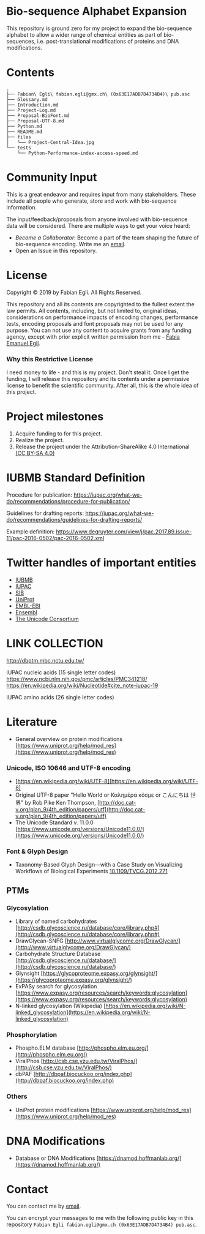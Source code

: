 # Bio-sequence Alphabet Expansion

This repository is ground zero for my project to expand the bio-sequence
alphabet to allow a wider range of chemical entities as part of bio-sequences,
i.e. post-translational modifications of proteins and DNA modifications.


# Contents

```
.
├── Fabian\ Egli\ fabian.egli@gmx.ch\ (0x63E17ADB7D4734B4)\ pub.asc
├── Glossary.md
├── Introduction.md
├── Project-Log.md
├── Proposal-BioFont.md
├── Proposal-UTF-8.md
├── Python.md
├── README.md
├── files
│   └── Project-Central-Idea.jpg
└── tests
    └── Python-Performance-index-access-speed.md
```


# Community Input

This is a great endeavor and requires input from many stakeholders. These
include all people who generate, store and work with bio-sequence information.

The input/feedback/proposals from anyone involved with bio-sequence data will be
considered. There are multiple ways to get your voice heard:

* *Become a Collaborator*: Become a part of the team shaping the future of
bio-sequence encoding. Write me an [email][1].
* Open an Issue in this repository.


# License

Copyright © 2019 by Fabian Egli.
All Rights Reserved.

This repository and all its contents are copyrighted to the fullest extent the
law permits. All contents, including, but not limited to, original ideas,
considerations on performance impacts of encoding changes, performance tests,
encoding proposals and font proposals may not be used for any purpose. You can
not use any content to acquire grants from any funding agency, except with
prior explicit written permission from me - [Fabia Emanuel Egli][1].


### Why this Restrictive License

I need money to life - and this is my project. Don't steal it. Once I get the
funding, I will release this repository and its contents under a permissive
license to benefit the scientific community. After all, this is the whole idea
of this project.


# Project milestones

1. Acquire funding to for this project.
2. Realize the project.
3. Release the project under the Attribution-ShareAlike 4.0 International [(CC
  BY-SA 4.0)](https://creativecommons.org/licenses/by-sa/4.0/)


# IUBMB Standard Definition

Procedure for publication:
https://iupac.org/what-we-do/recommendations/procedure-for-publication/

Guidelines for drafting reports:
https://iupac.org/what-we-do/recommendations/guidelines-for-drafting-reports/

Example definition:
https://www.degruyter.com/view/j/pac.2017.89.issue-11/pac-2016-0502/pac-2016-0502.xml

# Twitter handles of important entities

* [IUBMB](https://twitter.com/iubmb)
* [IUPAC](https://twitter.com/iupac)
* [SIB](https://twitter.com/ISBSIB)
* [UniProt](https://twitter.com/uniprot)
* [EMBL-EBI](https://twitter.com/emblebi)
* [Ensembl](https://twitter.com/ensembl)
* [The Unicode Consortium](https://twitter.com/unicode)


# LINK COLLECTION
http://dbptm.mbc.nctu.edu.tw/

IUPAC nucleic acids (15 single letter codes)
https://www.ncbi.nlm.nih.gov/pmc/articles/PMC341218/
https://en.wikipedia.org/wiki/Nucleotide#cite_note-iupac-19

IUPAC amino acids (26 single letter codes)

# Literature

* General overview on protein modifications [https://www.uniprot.org/help/mod_res](https://www.uniprot.org/help/mod_res)

### Unicode, ISO 10646 and UTF-8 encoding

* [https://en.wikipedia.org/wiki/UTF-8](https://en.wikipedia.org/wiki/UTF-8)
* Original UTF-8 paper "Hello World or Καλημέρα κόσμε or こんにちは 世界" by Rob Pike Ken Thompson, [http://doc.cat-v.org/plan_9/4th_edition/papers/utf](http://doc.cat-v.org/plan_9/4th_edition/papers/utf)
* The Unicode Standard v. 11.0.0 [https://www.unicode.org/versions/Unicode11.0.0/](https://www.unicode.org/versions/Unicode11.0.0/)

### Font & Glyph Design

* Taxonomy-Based Glyph Design—with a Case Study on Visualizing Workflows of Biological Experiments [10.1109/TVCG.2012.271](https://doi.org/10.1109/TVCG.2012.271)

## PTMs

### Glycosylation

* Library of named carbohydrates [http://csdb.glycoscience.ru/database/core/library.php#](http://csdb.glycoscience.ru/database/core/library.php#)
* DrawGlycan-SNFG [http://www.virtualglycome.org/DrawGlycan/](http://www.virtualglycome.org/DrawGlycan/)
* Carbohydrate Structure Database [http://csdb.glycoscience.ru/database/](http://csdb.glycoscience.ru/database/)
* Glynsight [https://glycoproteome.expasy.org/glynsight/](https://glycoproteome.expasy.org/glynsight/)
* ExPASy search for glycosylation [https://www.expasy.org/resources/search/keywords:glycosylation](https://www.expasy.org/resources/search/keywords:glycosylation)
* N-linked glycosylation (Wikipedia) [https://en.wikipedia.org/wiki/N-linked_glycosylation](https://en.wikipedia.org/wiki/N-linked_glycosylation)

### Phosphorylation

* Phospho.ELM database [http://phospho.elm.eu.org/](http://phospho.elm.eu.org/)
* ViralPhos [http://csb.cse.yzu.edu.tw/ViralPhos/](http://csb.cse.yzu.edu.tw/ViralPhos/)
* dbPAF [http://dbpaf.biocuckoo.org/index.php](http://dbpaf.biocuckoo.org/index.php)

### Others

* UniProt protein modifications [https://www.uniprot.org/help/mod_res](https://www.uniprot.org/help/mod_res)

# DNA Modifications

* Database or DNA Modifications [https://dnamod.hoffmanlab.org/](https://dnamod.hoffmanlab.org/)


# Contact

You can contact me by [email][1].

You can encrypt your messages to me with the following public key in this repository `Fabian Egli fabian.egli@gmx.ch (0x63E17ADB7D4734B4) pub.asc`.

[1]: mailto:fabian.egli@gmx.ch
